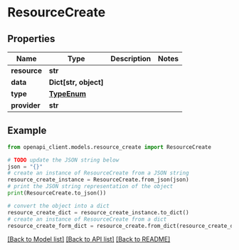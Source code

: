 # ResourceCreate


## Properties

Name | Type | Description | Notes
------------ | ------------- | ------------- | -------------
**resource** | **str** |  | 
**data** | **Dict[str, object]** |  | 
**type** | [**TypeEnum**](TypeEnum.md) |  | 
**provider** | **str** |  | 

## Example

```python
from openapi_client.models.resource_create import ResourceCreate

# TODO update the JSON string below
json = "{}"
# create an instance of ResourceCreate from a JSON string
resource_create_instance = ResourceCreate.from_json(json)
# print the JSON string representation of the object
print(ResourceCreate.to_json())

# convert the object into a dict
resource_create_dict = resource_create_instance.to_dict()
# create an instance of ResourceCreate from a dict
resource_create_form_dict = resource_create.from_dict(resource_create_dict)
```
[[Back to Model list]](../README.md#documentation-for-models) [[Back to API list]](../README.md#documentation-for-api-endpoints) [[Back to README]](../README.md)


